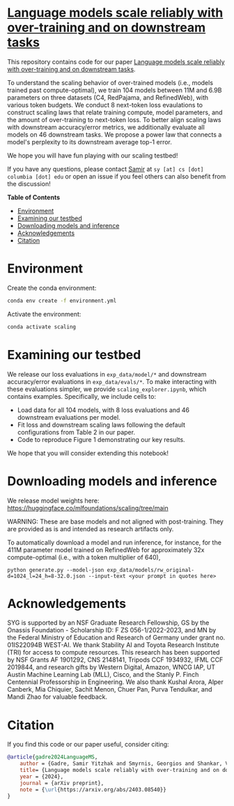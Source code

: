 # [Language models scale reliably with over-training and on downstream tasks](https://arxiv.org/abs/2403.08540)



This repository contains code for our paper [Language models scale reliably with over-training and on downstream tasks](https://arxiv.org/abs/2403.08540).

To understand the scaling behavior of over-trained models (i.e., models trained past compute-optimal), we train 104 models between 11M and 6.9B parameters on three datasets (C4, RedPajama, and RefinedWeb), with various token budgets. We conduct 8 next-token loss evaulations to construct scaling laws that relate training compute, model parameters, and the amount of over-training to next-token loss. To better align scaling laws with downstream accuracy/error metrics, we additionally evaluate all models on 46 downstream tasks. We propose a power law that connects a model's perplexity to its downstream average top-1 error.

We hope you will have fun playing with our scaling testbed!

If you have any questions, please contact [Samir](https://sagadre.github.io) at `sy [at] cs [dot] columbia [dot] edu` or open an issue if you feel others can also benefit from the discussion!

**Table of Contents**

- [Environment](#environment)
- [Examining our testbed](#examining-our-testbed)
- [Downloading models and inference](#downloading-models-and-inference)
- [Acknowledgements](#acknowledgements)
- [Citation](#citation)

# Environment

Create the conda environment:
```sh
conda env create -f environment.yml
```
Activate the environment:
```sh
conda activate scaling
```

# Examining our testbed
We release our loss evaluations in `exp_data/model/*` and downstream accuracy/error evaluations in `exp_data/evals/*`.
To make interacting with these evaluations simpler, we provide `scaling_explorer.ipynb`, which contains examples. Specifically, we include cells to:
* Load data for all 104 models, with 8 loss evaluations and 46 downstream evaluations per model.
* Fit loss and downstream scaling laws following the default configurations from Table 2 in our paper.
* Code to reproduce Figure 1 demonstrating our key results.

We hope that you will consider extending this notebook!

# Downloading models and inference
We release model weights here: https://huggingface.co/mlfoundations/scaling/tree/main

WARNING: These are base models and not aligned with post-training. They are provided as is and intended as research artifacts only.

To automatically download a model and run inference, for instance, for the 411M parameter model trained on RefinedWeb for approximately 32x compute-optimal (i.e., with a token multiplier of 640),
```
python generate.py --model-json exp_data/models/rw_original-d=1024_l=24_h=8-32.0.json --input-text <your prompt in quotes here>
```

# Acknowledgements

SYG is supported by an NSF Graduate Research Fellowship, GS by the Onassis Foundation - Scholarship ID: F ZS 056-1/2022-2023, and MN by the Federal Ministry of Education and Research of Germany under grant no. 01IS22094B WEST-AI. We thank Stability AI and Toyota Research Institute (TRI) for access to compute resources. This research has been supported by NSF Grants AF 1901292, CNS 2148141, Tripods CCF 1934932, IFML CCF 2019844, and research gifts by Western Digital, Amazon, WNCG IAP, UT Austin Machine Learning Lab (MLL), Cisco, and the Stanly P. Finch Centennial Professorship in Engineering. We also thank Kushal Arora, Alper Canberk, Mia Chiquier, Sachit Menon, Chuer Pan, Purva Tendulkar, and Mandi Zhao for valuable feedback.

# Citation

If you find this code or our paper useful, consider citing:

```bibtex
@article{gadre2024LanguageMS,
    author = {Gadre, Samir Yitzhak and Smyrnis, Georgios and Shankar, Vaishaal and Gururangan, Suchin and Wortsman, Mitchell and Shao, Rulin and Mercat, Jean and Fang, Alex and Li, Jeffrey and Keh, Sedrick and Xin, Rui and Nezhurina, Marianna and Vasiljevic, Igor and Jitsev, Jenia and Dimakis, Alexandros G. and Ilharco, Gabriel and Song, Shuran and Kollar, Thomas and Carmon, Yair and Dave, Achal and Heckel, Reinhard and Muennighoff, Niklas and Schmidt, Ludwig},
    title= {Language models scale reliably with over-training and on downstream tasks},
    year = {2024},
    journal = {arXiv preprint},
    note = {\url{https://arxiv.org/abs/2403.08540}}
}
```
